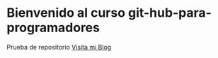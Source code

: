 # Bienvenido al curso git-hub-para-programadores
Prueba de repositorio
[Visita mi Blog](https://samec.com.co/)
